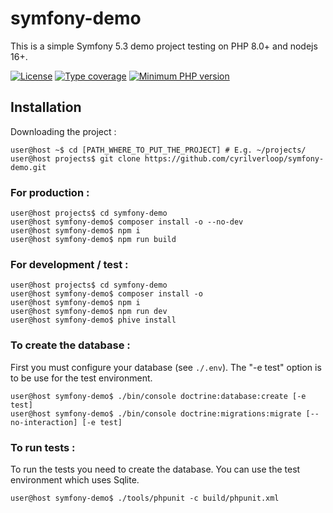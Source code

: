 # symfony-demo

This is a simple Symfony 5.3 demo project testing on PHP 8.0+ and nodejs 16+.

[![License](https://img.shields.io/github/license/cyrilverloop/symfony-demo)](https://github.com/cyrilverloop/symfony-demo/blob/trunk/LICENSE)
[![Type coverage](https://shepherd.dev/github/cyrilverloop/symfony-demo/coverage.svg)](https://shepherd.dev/github/cyrilverloop/symfony-demo)
[![Minimum PHP version](https://img.shields.io/badge/php-%3E%3D7.4-%23777BB4?logo=php&style=flat)](https://www.php.net/)


## Installation

Downloading the project :

```shellsession
user@host ~$ cd [PATH_WHERE_TO_PUT_THE_PROJECT] # E.g. ~/projects/
user@host projects$ git clone https://github.com/cyrilverloop/symfony-demo.git
```

### For production :

```shellsession
user@host projects$ cd symfony-demo
user@host symfony-demo$ composer install -o --no-dev
user@host symfony-demo$ npm i
user@host symfony-demo$ npm run build
```

### For development / test :

```shellsession
user@host projects$ cd symfony-demo
user@host symfony-demo$ composer install -o
user@host symfony-demo$ npm i
user@host symfony-demo$ npm run dev
user@host symfony-demo$ phive install
```

### To create the database :

First you must configure your database (see `./.env`).
The "-e test" option is to be use for the test environment.
```shellsession
user@host symfony-demo$ ./bin/console doctrine:database:create [-e test]
user@host symfony-demo$ ./bin/console doctrine:migrations:migrate [--no-interaction] [-e test]
```

### To run tests :

To run the tests you need to create the database. You can use the test environment which uses Sqlite.
```shellsession
user@host symfony-demo$ ./tools/phpunit -c build/phpunit.xml
```
